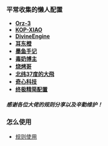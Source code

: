 ### 平常收集的懒人配置

- **[Orz-3](https://raw.githubusercontent.com/Orz-3/QuantumultX/master/Orz-3.conf)**
- **[KOP-XIAO](https://raw.githubusercontent.com/KOP-XIAO/QuantumultX/master/QuantumultX_Profiles.conf)**
- **[DivineEngine](https://raw.githubusercontent.com/DivineEngine/Profiles/master/Quantumult/Outbound.conf)**
- **[耳东橙](https://raw.githubusercontent.com/erdongchanyo/Rules/main/Quantumult%20X/LazyConf/QuantumultX_EDC-Lazy.conf)**
- **[墨鱼手记](https://raw.githubusercontent.com/ddgksf2013/Cuttlefish/master/Profile/QuantumultX.conf)**
- **[毒奶博主](https://raw.githubusercontent.com/limbopro/Profiles4limbo/main/full.conf)**
- **[烧烤哥](https://raw.githubusercontent.com/Tartarus2014/QuantumultX-Script/main/QuanX.conf)**
- **[北纬37度的大飛](https://raw.githubusercontent.com/w37fhy/QuantumultX/master/QuantumultX_diy.conf)**
- **[奇心科技](https://raw.githubusercontent.com/zwf234/rules/master/QuantumultX/qixin.conf)**
- **[终极精简配置](https://raw.githubusercontent.com/AtlantisGawrGura/Quantumult-X-Files/main/Config/QX_lite.conf)**

##### 感谢各位大佬的规则分享以及辛勤维护！

### 怎么使用
* [规则使用](https://github.com/mtgq/ios_rule/issues)
